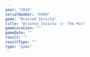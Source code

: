 ```yaml
---
year: "2016"
serialNumber: "0480" 
game: "Brasted Invicta"
title: "Brasted Invicta -v- The Min"
gameLocation: ""
gameDate: ""
result: ""
resultType: ""
type: "game"
---
```

